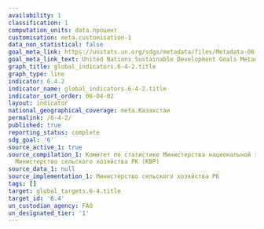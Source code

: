 ```yaml
---
availability: 1
classification: 1
computation_units: data.процент
customisation: meta.customisation-1
data_non_statistical: false
goal_meta_link: https://unstats.un.org/sdgs/metadata/files/Metadata-06-04-02.pdf
goal_meta_link_text: United Nations Sustainable Development Goals Metadata (pdf 428kB)
graph_title: global_indicators.6-4-2.title
graph_type: line
indicator: 6.4.2
indicator_name: global_indicators.6-4-2.title
indicator_sort_order: 06-04-02
layout: indicator
national_geographical_coverage: meta.Казахстан
permalink: /6-4-2/
published: true
reporting_status: complete
sdg_goal: '6'
source_active_1: true
source_compilation_1: Комитет по статистике Министерства национальной экономики РК,
  Министерство сельского хозяйства РК (КВР)
source_data_1: null
source_implementation_1: Министерство сельского хозяйства РК
tags: []
target: global_targets.6-4.title
target_id: '6.4'
un_custodian_agency: FAO
un_designated_tier: '1'
---
```

